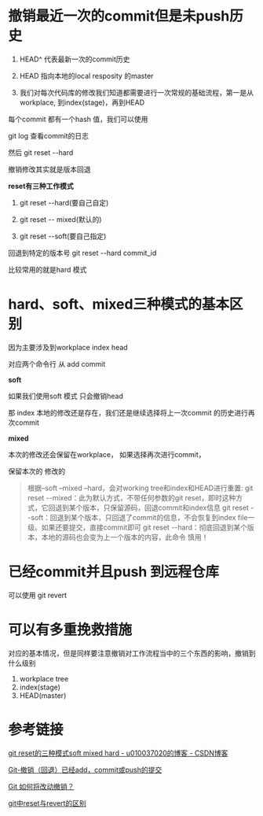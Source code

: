 # 撤销最近一次的commit但是未push历史

1. HEAD^ 代表最新一次的commit历史

2. HEAD 指向本地的local resposity 的master 

3. 我们对每次代码库的修改我们知道都需要进行一次常规的基础流程，第一是从workplace, 到index(stage)，再到HEAD


每个commit 都有一个hash 值，我们可以使用 

git log  查看commit的日志

然后 git reset  --hard

撤销修改其实就是版本回退

**reset有三种工作模式**

1. git reset --hard(要自己自定)

2. git reset -- mixed(默认的)

3. git reset --soft(要自己指定)

回退到特定的版本号
git reset --hard commit_id

比较常用的就是hard 模式


# hard、soft、mixed三种模式的基本区别


因为主要涉及到workplace index  head


对应两个命令行 从 add   commit

**soft**

如果我们使用soft 模式  只会撤销head 

那 index 本地的修改还是存在，我们还是继续选择将上一次commit 的历史进行再次commit

**mixed**

本次的修改还会保留在workplace， 如果选择再次进行commit，

保留本次的 修改的

>根据–soft –mixed –hard，会对working tree和index和HEAD进行重置:
     git reset --mixed：此为默认方式，不带任何参数的git reset，即时这种方式，它回退到某个版本，只保留源码，回退commit和index信息
     git reset --soft：回退到某个版本，只回退了commit的信息，不会恢复到index file一级。如果还要提交，直接commit即可
     git reset  --hard：彻底回退到某个版本，本地的源码也会变为上一个版本的内容，此命令 慎用！

# 已经commit并且push 到远程仓库

可以使用 git revert 

# 可以有多重挽救措施

对应的基本情况，但是同样要注意撤销对工作流程当中的三个东西的影响，撤销到什么级别

1. workplace tree
2. index(stage)
3. HEAD(master)

# 参考链接
[git reset的三种模式soft mixed hard - u010037020的博客 - CSDN博客](https://blog.csdn.net/u010037020/article/details/54954696)

[Git-撤销（回退）已经add，commit或push的提交](https://blog.csdn.net/YoungStunner/article/details/78696763)

[Git 如何将改动撤销？](https://zhuanlan.zhihu.com/p/42929114)

[git中reset与revert的区别](https://www.jianshu.com/p/0e1fe709dd97)


